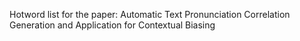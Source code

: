 Hotword list for the paper: Automatic Text Pronunciation Correlation Generation and Application for Contextual Biasing
